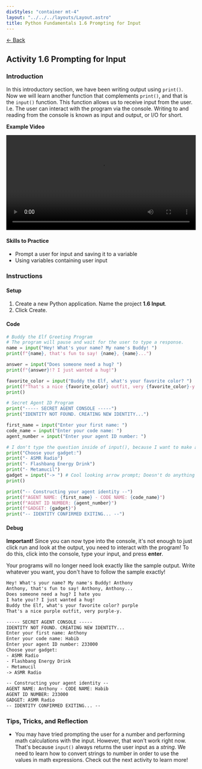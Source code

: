 ```yaml
---
divStyles: "container mt-4"
layout: "../../../layouts/Layout.astro"
title: Python Fundamentals 1.6 Prompting for Input
---
```


[← Back](/python-fundamentals/)

## Activity 1.6 Prompting for Input

### Introduction

In this introductory section, we have been writing output using `print()`. Now we will learn another function that complements `print()`, and that is the `input()` function. This function allows us to receive input from the user. I.e. The user can interact with the program via the console. Writing to and reading from the console is known as input and output, or I/O for short.

**Example Video**

<video src="/courses/python-fundamentals/input-animation.mp4" controls style="width: 100%; max-width: 640px;"></video>

#### Skills to Practice

- Prompt a user for input and saving it to a variable
- Using variables containing user input

### Instructions

#### Setup

1. Create a new Python application. Name the project **1.6 Input**.
2. Click Create.

#### Code

```python
# Buddy the Elf Greeting Program
# The program will pause and wait for the user to type a response.
name = input("Hey! What's your name? My name's Buddy! ")
print(f"{name}, that's fun to say! {name}, {name}...")

answer = input("Does someone need a hug? ")
print(f"{answer}!? I just wanted a hug!")

favorite_color = input("Buddy the Elf, what's your favorite color? ")
print(f"That's a nice {favorite_color} outfit, very {favorite_color}-y.")
print()

# Secret Agent ID Program
print("----- SECRET AGENT CONSOLE -----")
print("IDENTITY NOT FOUND. CREATING NEW IDENTITY...")

first_name = input("Enter your first name: ")
code_name = input("Enter your code name: ")
agent_number = input("Enter your agent ID number: ")

# I don't type the question inside of input(), because I want to make a list of choices for this prompt
print("Choose your gadget:")
print("- ASMR Radio")
print("- Flashbang Energy Drink")
print("- Metamucil")
gadget = input("-> ") # Cool looking arrow prompt; Doesn't do anything special
print()

print("-- Constructing your agent identity --")
print(f"AGENT NAME: {first_name} - CODE NAME: {code_name}")
print(f"AGENT ID NUMBER: {agent_number}")
print(f"GADGET: {gadget}")
print("-- IDENTITY CONFIRMED EXITING... --")
```

#### Debug

**Important!** Since you can now type into the console, it's not enough to just click run and look at the output, you need to interact with the program! To do this, click into the console, type your input, and press **enter**.

Your programs will no longer need look exactly like the sample output. Write whatever you want, you don't have to follow the sample exactly!

```txt
Hey! What's your name? My name's Buddy! Anthony
Anthony, that's fun to say! Anthony, Anthony...
Does someone need a hug? I hate you
I hate you!? I just wanted a hug!
Buddy the Elf, what's your favorite color? purple
That's a nice purple outfit, very purple-y.

----- SECRET AGENT CONSOLE -----
IDENTITY NOT FOUND. CREATING NEW IDENTITY...
Enter your first name: Anthony
Enter your code name: Habib
Enter your agent ID number: 233000
Choose your gadget:
- ASMR Radio
- Flashbang Energy Drink
- Metamucil
-> ASMR Radio

-- Constructing your agent identity --
AGENT NAME: Anthony - CODE NAME: Habib
AGENT ID NUMBER: 233000
GADGET: ASMR Radio
-- IDENTITY CONFIRMED EXITING... --
```

### Tips, Tricks, and Reflection

- You may have tried prompting the user for a number and performing math calculations with the input. However, that won't work right now. That's because `input()` always returns the user input as a _string_. We need to learn how to convert strings to number in order to use the values in math expressions. Check out the next activity to learn more!
